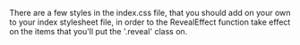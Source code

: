 There are a few styles in the index.css file,
that you should add on your own to your index stylesheet file,
in order to the RevealEffect function take effect on the items that you'll put the '.reveal' class on.
